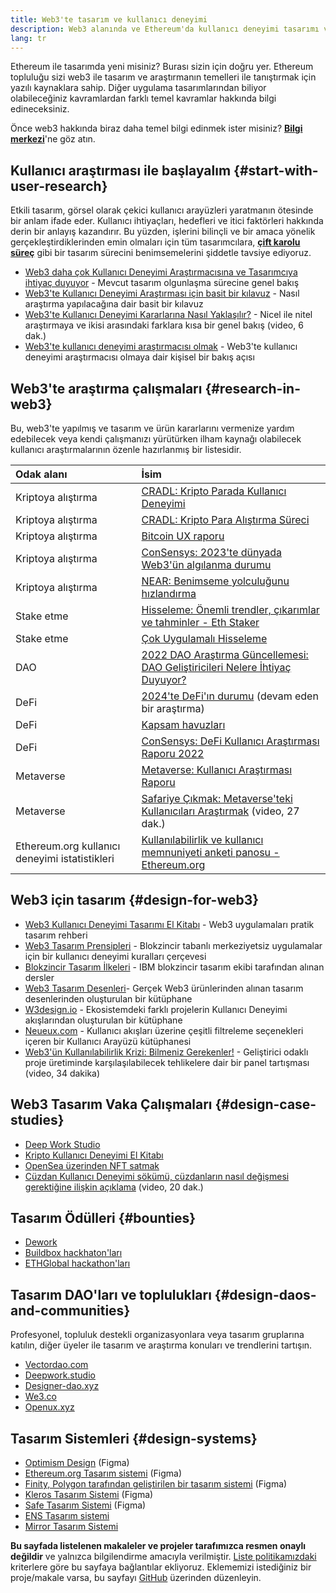 ```yaml
---
title: Web3'te tasarım ve kullanıcı deneyimi
description: Web3 alanında ve Ethereum'da kullanıcı deneyimi tasarımı ve araştırmalarına giriş
lang: tr
---
```


Ethereum ile tasarımda yeni misiniz? Burası sizin için doğru yer. Ethereum topluluğu sizi web3 ile tasarım ve araştırmanın temelleri ile tanıştırmak için yazılı kaynaklara sahip. Diğer uygulama tasarımlarından biliyor olabileceğiniz kavramlardan farklı temel kavramlar hakkında bilgi edineceksiniz.

Önce web3 hakkında biraz daha temel bilgi edinmek ister misiniz? [**Bilgi merkezi**](/learn/)'ne göz atın.

## Kullanıcı araştırması ile başlayalım {#start-with-user-research}

Etkili tasarım, görsel olarak çekici kullanıcı arayüzleri yaratmanın ötesinde bir anlam ifade eder. Kullanıcı ihtiyaçları, hedefleri ve itici faktörleri hakkında derin bir anlayış kazandırır. Bu yüzden, işlerini bilinçli ve bir amaca yönelik gerçekleştirdiklerinden emin olmaları için tüm tasarımcılara, [**çift karolu süreç**](https://en.wikipedia.org/wiki/Double_Diamond_(design_process_model)) gibi bir tasarım sürecini benimsemelerini şiddetle tavsiye ediyoruz.

- [Web3 daha çok Kullanıcı Deneyimi Araştırmacısına ve Tasarımcıya ihtiyaç duyuyor](https://blog.akasha.org/akasha-conversations-9-web3-needs-more-ux-researchers-and-designers) - Mevcut tasarım olgunlaşma sürecine genel bakış
- [Web3'te Kullanıcı Deneyimi Araştırması için basit bir kılavuz](https://uxplanet.org/a-complete-guide-to-ux-research-for-web-3-0-products-d6bead20ebb1) - Nasıl araştırma yapılacağına dair basit bir kılavuz
- [Web3'te Kullanıcı Deneyimi Kararlarına Nasıl Yaklaşılır?](https://archive.devcon.org/archive/watch/6/data-empathy-how-to-approach-ux-decisions-in-web3/) - Nicel ile nitel araştırmaya ve ikisi arasındaki farklara kısa bir genel bakış (video, 6 dak.)
- [Web3'te kullanıcı deneyimi araştırmacısı olmak](https://medium.com/@georgia.rakusen/what-its-like-being-a-user-researcher-in-web3-6a4bcc096849) - Web3'te kullanıcı deneyimi araştırmacısı olmaya dair kişisel bir bakış açısı

## Web3'te araştırma çalışmaları {#research-in-web3}

Bu, web3'te yapılmış ve tasarım ve ürün kararlarını vermenize yardım edebilecek veya kendi çalışmanızı yürütürken ilham kaynağı olabilecek kullanıcı araştırmalarının özenle hazırlanmış bir listesidir.

| Odak alanı                                                                       | İsim                                                                                                                                                                                    |
|:-------------------------------------------------------------------------------- |:--------------------------------------------------------------------------------------------------------------------------------------------------------------------------------------- |
| <Tag variant="solid" status="success">Kriptoya alıştırma</Tag>                            | [CRADL: Kripto Parada Kullanıcı Deneyimi](https://docs.google.com/presentation/d/1s2OPSH5sMJzxRYaJSSRTe8W2iIoZx0PseIV-WeZWD1s/edit?usp=sharing)                                         |
| <Tag variant="solid" status="success">Kriptoya alıştırma</Tag>                            | [CRADL: Kripto Para Alıştırma Süreci](https://docs.google.com/presentation/d/1R9nFuzA-R6SxaGCKhoMbE4Vxe0JxQSTiHXind3LVq_w/edit?usp=sharing)                                             |
| <Tag variant="solid" status="success">Kriptoya alıştırma</Tag>                            | [Bitcoin UX raporu](https://github.com/patestevao/BitcoinUX-report/blob/master/report.md)                                                                                               |
| <Tag variant="solid" status="success">Kriptoya alıştırma</Tag>                            | [ConSensys: 2023'te dünyada Web3'ün algılanma durumu](https://consensys.io/insight-report/web3-and-crypto-global-survey-2023)                                                           |
| <Tag variant="solid" status="success">Kriptoya alıştırma</Tag>                            | [NEAR: Benimseme yolculuğunu hızlandırma](https://drive.google.com/file/d/1VuaQP4QSaQxR5ddQKTMGI0b0rWdP7uGn/view)                                                                       |
| <Tag status="tag">Stake etme</Tag>                                   | [Hisseleme: Önemli trendler, çıkarımlar ve tahminler - Eth Staker](https://lookerstudio.google.com/u/0/reporting/cafcee00-e1af-4148-bae8-442a88ac75fa/page/p_ja2srdhh2c?s=hmbTWDh9hJo)  |
| <Tag status="tag">Stake etme</Tag>                                   | [Çok Uygulamalı Hisseleme](https://github.com/threshold-network/UX-User-Research/blob/main/Multi-App%20Staking%20(MAS)/iterative-user-study/MAS%20Iterative%20User%20Study.pdf)         |
| <Tag variant="solid" status="error">DAO</Tag>                                             | [2022 DAO Araştırma Güncellemesi: DAO Geliştiricileri Nelere İhtiyaç Duyuyor?](https://blog.aragon.org/2022-dao-research-update/)                                                       |
| <Tag status="error">DeFi</Tag>                                           | [2024'te DeFi'ın durumu](https://stateofdefi.org/) (devam eden bir araştırma)                                                                                                           |
| <Tag status="error">DeFi</Tag>                                           | [Kapsam havuzları](https://github.com/threshold-network/UX-User-Research/tree/main/Keep%20Coverage%20Pool)                                                                              |
| <Tag status="error">DeFi</Tag>                                           | [ConSensys: DeFi Kullanıcı Araştırması Raporu 2022](https://cdn2.hubspot.net/hubfs/4795067/ConsenSys%20Codefi-Defi%20User%20ResearchReport.pdf)                                         |
| <Tag status="tag">Metaverse</Tag>                                      | [Metaverse: Kullanıcı Araştırması Raporu](https://www.politico.com/f/?id=00000187-7685-d820-a7e7-7e85d1420000)                                                                          |
| <Tag status="tag">Metaverse</Tag>                                      | [Safariye Çıkmak: Metaverse'teki Kullanıcıları Araştırmak](https://archive.devcon.org/archive/watch/6/going-on-safari-researching-users-in-the-metaverse/?tab=YouTube) (video, 27 dak.) |
| <Tag variant="solid" status="tag">Ethereum.org kullanıcı deneyimi istatistikleri</Tag> | [Kullanılabilirlik ve kullanıcı memnuniyeti anketi panosu - Ethereum.org](https://lookerstudio.google.com/reporting/0a189a7c-a890-40db-a5c6-009db52c81c9)                               |

## Web3 için tasarım {#design-for-web3}

- [Web3 Kullanıcı Deneyimi Tasarımı El Kitabı](https://web3ux.design/) - Web3 uygulamaları pratik tasarım rehberi
- [Web3 Tasarım Prensipleri](https://medium.com/@lyricalpolymath/web3-design-principles-f21db2f240c1) - Blokzincir tabanlı merkeziyetsiz uygulamalar için bir kullanıcı deneyimi kuralları çerçevesi
- [Blokzincir Tasarım İlkeleri](https://medium.com/design-ibm/blockchain-design-principles-599c5c067b6e) - IBM blokzincir tasarım ekibi tarafından alınan dersler
- [Web3 Tasarım Desenleri](https://www.web3designpatterns.io/)- Gerçek Web3 ürünlerinden alınan tasarım desenlerinden oluşturulan bir kütüphane
- [W3design.io](https://w3design.io/) - Ekosistemdeki farklı projelerin Kullanıcı Deneyimi akışlarından oluşturulan bir kütüphane
- [Neueux.com](https://neueux.com/apps) - Kullanıcı akışları üzerine çeşitli filtreleme seçenekleri içeren bir Kullanıcı Arayüzü kütüphanesi
- [Web3'ün Kullanılabilirlik Krizi: Bilmeniz Gerekenler!](https://www.youtube.com/watch?v=oBSXT_6YDzg) - Geliştirici odaklı proje üretiminde karşılaşılabilecek tehlikelere dair bir panel tartışması (video, 34 dakika)

## Web3 Tasarım Vaka Çalışmaları {#design-case-studies}

- [Deep Work Studio](https://deepwork.studio/case-studies/)
- [Kripto Kullanıcı Deneyimi El Kitabı](https://www.cryptouxhandbook.com/)
- [OpenSea üzerinden NFT satmak](https://builtformars.com/case-studies/opensea)
- [Cüzdan Kullanıcı Deneyimi sökümü, cüzdanların nasıl değişmesi gerektiğine ilişkin açıklama](https://www.youtube.com/watch?v=oTpuxYj8JWI&ab_channel=ETHDenver) (video, 20 dak.)

## Tasarım Ödülleri {#bounties}

- [Dework](https://app.dework.xyz/bounties)
- [Buildbox hackhaton'ları](https://app.buidlbox.io/)
- [ETHGlobal hackathon'ları](https://ethglobal.com/)

## Tasarım DAO'ları ve toplulukları {#design-daos-and-communities}

Profesyonel, topluluk destekli organizasyonlara veya tasarım gruplarına katılın, diğer üyeler ile tasarım ve araştırma konuları ve trendlerini tartışın.

- [Vectordao.com](https://vectordao.com/)
- [Deepwork.studio](https://www.deepwork.studio/)
- [Designer-dao.xyz](https://www.designer-dao.xyz/)
- [We3.co](https://we3.co/)
- [Openux.xyz](https://openux.xyz/)

## Tasarım Sistemleri {#design-systems}

- [Optimism Design](https://www.figma.com/@optimism) (Figma)
- [Ethereum.org Tasarım sistemi](https://www.figma.com/@ethdotorg) (Figma)
- [Finity, Polygon tarafından geliştirilen bir tasarım sistemi](https://www.figma.com/community/file/1073921725197233598/finity-design-system) (Figma)
- [Kleros Tasarım Sistemi](https://www.figma.com/community/file/999852250110186964/kleros-design-system) (Figma)
- [Safe Tasarım Sistemi](https://www.figma.com/community/file/1337417127407098506/safe-design-system) (Figma)
- [ENS Tasarım sistemi](https://thorin.ens.domains/)
- [Mirror Tasarım Sistemi](https://degen-xyz.vercel.app/)

**Bu sayfada listelenen makaleler ve projeler tarafımızca resmen onaylı değildir** ve yalnızca bilgilendirme amacıyla verilmiştir. [Liste politikamızdaki](/contributing/design/adding-design-resources) kriterlere göre bu sayfaya bağlantılar ekliyoruz. Eklememizi istediğiniz bir proje/makale varsa, bu sayfayı [GitHub](https://github.com/ethereum/ethereum-org-website/blob/dev/public/content/developers/docs/design-and-ux/index.md) üzerinden düzenleyin.
